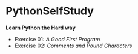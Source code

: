 # PythonSelfStudy
**Learn Python the Hard way**
+ Exercise 01: _A Good First Program_
+ Exercise 02: _Comments and Pound Characters_ 